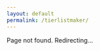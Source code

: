 ```yaml
---
layout: default
permalink: /tierlistmaker/
---
```


<script>
window.location.href = '/';
</script>

Page not found. Redirecting...